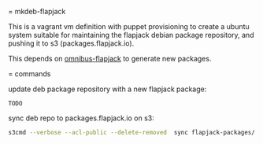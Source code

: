 = mkdeb-flapjack

This is a vagrant vm definition with puppet provisioning to create a ubuntu system suitable for maintaining the flapjack debian package repository, and pushing it to s3 (packages.flapjack.io).

This depends on [omnibus-flapjack](https://github.com/flpjck/omnibus-flapjack) to generate new packages.

= commands

update deb package repository with a new flapjack package:

```
TODO
```

sync deb repo to packages.flapjack.io on s3:

``` bash
s3cmd --verbose --acl-public --delete-removed  sync flapjack-packages/ s3://packages.flapjack.io/
```

